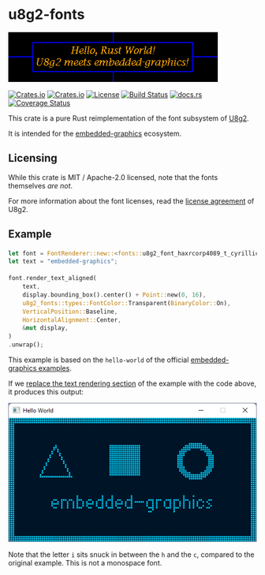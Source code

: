 # u8g2-fonts

[![Hello World text rendered by this crate](assets/hello_world.png?raw=true)](examples/simulator/src/bin/hello_world_banner.rs)

[![Crates.io](https://img.shields.io/crates/v/u8g2-fonts)](https://crates.io/crates/u8g2-fonts)
[![Crates.io](https://img.shields.io/crates/d/u8g2-fonts)](https://crates.io/crates/u8g2-fonts)
[![License](https://img.shields.io/crates/l/u8g2-fonts)](https://github.com/Finomnis/u8g2-fonts/blob/main/LICENSE)
[![Build Status](https://img.shields.io/github/workflow/status/Finomnis/u8g2-fonts/CI/main)](https://github.com/Finomnis/u8g2-fonts/actions/workflows/ci.yml?query=branch%3Amain)
[![docs.rs](https://img.shields.io/docsrs/u8g2-fonts)](https://docs.rs/u8g2-fonts)
[![Coverage Status](https://img.shields.io/coveralls/github/Finomnis/u8g2-fonts/main)](https://coveralls.io/github/Finomnis/u8g2-fonts?branch=main)

This crate is a pure Rust reimplementation of the font subsystem of [U8g2](https://github.com/olikraus/u8g2).

It is intended for the [embedded-graphics](https://crates.io/crates/embedded-graphics) ecosystem.


## Licensing

While this crate is MIT / Apache-2.0 licensed, note that the fonts themselves *are not*.

For more information about the font licenses, read the [license agreement](https://github.com/olikraus/u8g2/blob/master/LICENSE) of U8g2.


## Example

```rust
let font = FontRenderer::new::<fonts::u8g2_font_haxrcorp4089_t_cyrillic>();
let text = "embedded-graphics";

font.render_text_aligned(
    text,
    display.bounding_box().center() + Point::new(0, 16),
    u8g2_fonts::types::FontColor::Transparent(BinaryColor::On),
    VerticalPosition::Baseline,
    HorizontalAlignment::Center,
    &mut display,
)
.unwrap();
```

This example is based on the `hello-world` of the official [embedded-graphics examples](https://github.com/embedded-graphics/examples).

If we [replace the text rendering section](examples/simulator/src/bin/embedded_graphics_hello_world.rs) of the example with the code above, it produces this output:

![Embedded-graphics example with our U8g2 font](assets/embedded_graphics_hello_world.png?raw=true)

Note that the letter `i` sits snuck in between the `h` and the `c`, compared to the original example. This is not a monospace font.
